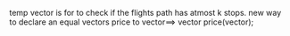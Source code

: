 temp vector is for to check if the flights path has atmost k stops.
​
new way to declare an equal vectors price to vector==> vector<int> price(vector);